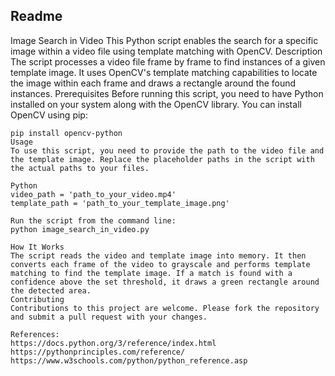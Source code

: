 Readme
-------------------------------
Image Search in Video
This Python script enables the search for a specific image within a video file using template matching with OpenCV.
Description
The script processes a video file frame by frame to find instances of a given template image. It uses OpenCV's template matching capabilities to locate the image within each frame and draws a rectangle around the found instances.
Prerequisites
Before running this script, you need to have Python installed on your system along with the OpenCV library. You can install OpenCV using pip:
```shell
pip install opencv-python
Usage
To use this script, you need to provide the path to the video file and the template image. Replace the placeholder paths in the script with the actual paths to your files.

Python
video_path = 'path_to_your_video.mp4'
template_path = 'path_to_your_template_image.png'

Run the script from the command line:
python image_search_in_video.py

How It Works
The script reads the video and template image into memory. It then converts each frame of the video to grayscale and performs template matching to find the template image. If a match is found with a confidence above the set threshold, it draws a green rectangle around the detected area.
Contributing
Contributions to this project are welcome. Please fork the repository and submit a pull request with your changes.

References:
https://docs.python.org/3/reference/index.html
https://pythonprinciples.com/reference/
https://www.w3schools.com/python/python_reference.asp

